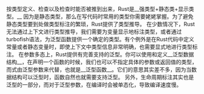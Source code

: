 按类型定义、检查以及检查时能否被推到出来，Rust是__强类型+静态类+显示类型。__
因为是静态类型，那么在写代码时常用的类型你需要姥姥掌握。为了避免静态类型要到处做类型标注的繁琐，Rust提供了类型推导。
在少数情况下，Rust无法通过上下文进行类型推导，我们需要为变量显示地标注类型，或者通过turbofish语法，为泛型函数提供一个确定的类型。有个例外是在Rust代码中定义常量或者静态变量时，即使上下文中类型信息非常明确，也需要显式地进行类型标注。
在参数多态上，Rust提供有完善支持的泛型。你可以使用和定义__泛型数据结构__，在声明一个函数的时候，我们也可以不指定具体的参数或返回值的类型，而式由泛型参数来代替，也就是__泛型函数__。它们的意思其实差不多，因为当数据结构可以泛型时，函数自然也就需要支持泛型。
另外，生命周期标注其实也是泛型的一部分，而对于泛型参数，在编译时会被单态化，导致编译速度慢。
